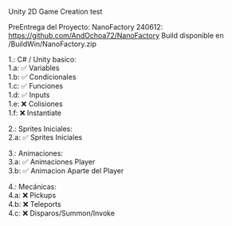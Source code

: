 Unity 2D Game Creation test

PreEntrega del Proyecto: NanoFactory 240612:  
https://github.com/AndOchoa72/NanoFactory
Build disponible en /BuildWin/NanoFactory.zip

1.: C# / Unity basico:  
1.a:    ✅  Variables  
1.b:    ✅  Condicionales  
1.c:    ✅  Funciones  
1.d:    ✅  Inputs  
1.e:    ❌  Colisiones  
1.f:    ❌  Instantiate

2.: Sprites Iniciales:  
2.a:    ✅  Sprites Iniciales

3.: Animaciones:  
3.a:    ✅  Animaciones Player  
3.b:    ✅  Animacion Aparte del Player

4.: Mecánicas:  
4.a:    ❌  Pickups  
4.b:    ❌  Teleports  
4.c:    ❌  Disparos/Summon/Invoke
